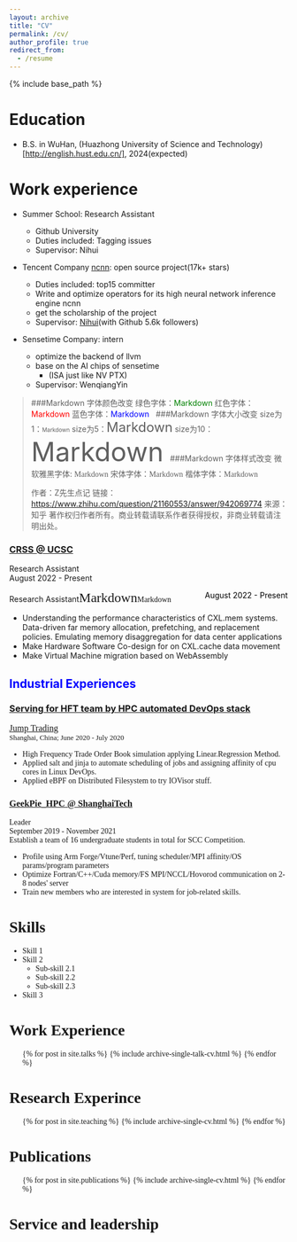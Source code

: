 ```yaml
---
layout: archive
title: "CV"
permalink: /cv/
author_profile: true
redirect_from:
  - /resume
---
```


{% include base_path %}

Education
======
* B.S. in WuHan, (Huazhong University of Science and Technology)[http://english.hust.edu.cn/], 2024(expected)
<!-- * B.S. in GitHub, GitHub University, 2012 -->
<!-- * M.S. in Jekyll, GitHub University, 2014 -->
<!-- * Ph.D in Version Control Theory, GitHub University, 2018 (expected) -->

Work experience
======
* Summer School: Research Assistant
  * Github University
  * Duties included: Tagging issues
  * Supervisor: Nihui

* Tencent Company [ncnn](https://github.com/Tencent/ncnn): open source project(17k+ stars) 
  * Duties included: top15 committer
  * Write and optimize operators for its high neural network inference engine ncnn
  * get the scholarship of the project
  * Supervisor: [Nihui](https://github.com/nihui)(with Github 5.6k followers)

* Sensetime Company: intern
  * optimize the backend of llvm
  * base on the AI chips of sensetime
    * (ISA just like NV PTX)
  <!-- * Duties included: Merging pull requests -->
  * Supervisor: WenqiangYin

>###Markdown 字体颜色改变
>​
>绿色字体：<font color =green>Markdown</font>
>红色字体：<font color = red>Markdown</font>
>蓝色字体：<font color =blue>Markdown</font>
>​
>​
>###Markdown 字体大小改变
>​
>size为1：<font size ="1">Markdown</font>
>size为5：<font size = "5">Markdown</font>
>size为10：<font size ="10">Markdown</font>
>​
>​
>###Markdown 字体样式改变
>​
>微软雅黑字体: <font face ="微软雅黑">Markdown</font>
>宋体字体：<font face = "宋体">Markdown</font>
>楷体字体：<font face ="楷体">Markdown</font>
>
>作者：Z先生点记
>链接：https://www.zhihu.com/question/21160553/answer/942069774
>来源：知乎
>著作权归作者所有。商业转载请联系作者获得授权，非商业转载请注明出处。
>


</h3>
</div>
<div class="row subsection">
<div class="row">
<div class="col">
<h3><a href="https://ssrc.us/index.html">CRSS </a><a href="https://arquinn.github.io">@
UCSC</a>
</h3>
</div>
</div>
<div class="row subsection">
<div class="emph col" class="alingleft"> Research Assistant </div><div class="col-right light" class="alingright">August 2022 - Present</div>
<p style="text-align:left;"> Research Assistant<font face ="楷体"><font size ="5">Markdown</font>Markdown</font><span style="float:right;"><font color=black>August 2022 - Present</font></span></p>
</div>
<ul class="desc">
<li> Understanding the performance characteristics of CXL.mem systems. Data-driven far
memory allocation, prefetching, and
replacement policies. Emulating memory disaggregation for data center applications</li>
<li>Make Hardware Software Co-design for on CXL.cache data movement</li>
<li>Make Virtual Machine migration based on WebAssembly</li>
</ul></div>


<h2 class="col">
<font color=blue>Industrial Experiences</font>
</h2>

<div class="section-text col-right">
<h3><a href="#"><span class="emph">Serving</span> for HFT team by HPC automated DevOps stack</a></h3>
</div>

<div><a href="https://www.jumptrading.com/"><font face ="微软雅黑"><font size ="3">Jump Trading</font></a><font face ="宋体" size ="2">&emsp;  &emsp; &emsp; &emsp; &emsp; &emsp; &emsp; &emsp; &emsp; &emsp; &emsp; &emsp; &emsp; &emsp; &emsp; &emsp; &emsp; &emsp; &emsp; &emsp; &emsp; &emsp; &emsp; Shanghai, China; June 2020 - July 2020 </font></div>


<div>
<ul class="desc">
<li>High Frequency Trade Order Book simulation applying Linear.Regression Method.</li>
<li>Applied salt and jinja to automate scheduling of jobs and assigning affinity of cpu cores in
Linux DevOps.</li>
<li>Applied eBPF on Distributed Filesystem to try IOVisor stuff.</li>
</ul></div>


<div class="row">
<div class="col">
<h3><a href="https://hpc.geekpie.club">GeekPie_HPC @ ShanghaiTech</a></h3>
</div>
</div>
<div class="row subsection">
<div class="emph col"> Leader</div>
<div class="col-right light">September 2019 - November 2021</div>
</div>
<div>Establish a team of 16 undergraduate students in total for SCC Competition.
</div>
<div>
<ul class="desc">
<li> Profile using Arm Forge/Vtune/Perf, tuning scheduler/MPI affinity/OS params/program
parameters </li>
<li> Optimize Fortran/C++/Cuda memory/FS MPI/NCCL/Hovorod communication on 2-8 nodes' server
</li>
<li>Train new members who are interested in system for job-related skills.</li>
</ul></div>
</div>

Skills
======
* Skill 1
* Skill 2
  * Sub-skill 2.1
  * Sub-skill 2.2
  * Sub-skill 2.3
* Skill 3

Work Experience
======
  <ul>{% for post in site.talks %}
    {% include archive-single-talk-cv.html %}
  {% endfor %}</ul>
  
Research Experince
======
  <ul>{% for post in site.teaching %}
    {% include archive-single-cv.html %}
  {% endfor %}</ul>

Publications
======
  <ul>{% for post in site.publications %}
    {% include archive-single-cv.html %}
  {% endfor %}</ul>
   
Service and leadership
======
<!-- * Currently signed in to 43 different slack teams -->

